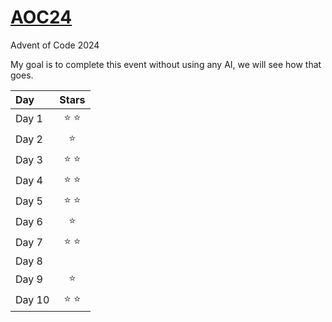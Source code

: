 # [AOC24](https://adventofcode.com/2024/)
Advent of Code 2024

My goal is to complete this event without using any AI, we will see how that goes.

| Day  | Stars |
|:-----|:-----:|
|Day 1 | ⭐ ⭐ |
|Day 2 | ⭐    |
|Day 3 | ⭐ ⭐ |
|Day 4 | ⭐ ⭐ |
|Day 5 | ⭐ ⭐ |
|Day 6 | ⭐    |
|Day 7 | ⭐ ⭐ |
|Day 8 |       |
|Day 9 | ⭐    |
|Day 10| ⭐ ⭐ |